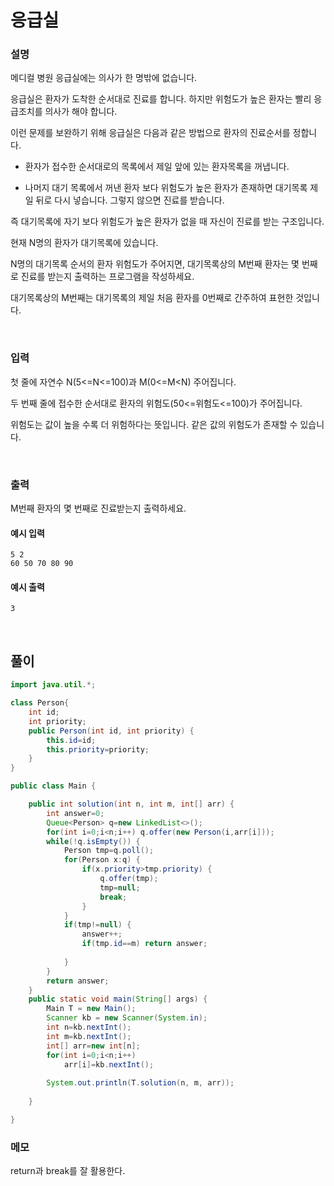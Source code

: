 # 응급실
### 설명
메디컬 병원 응급실에는 의사가 한 명밖에 없습니다.

응급실은 환자가 도착한 순서대로 진료를 합니다. 하지만 위험도가 높은 환자는 빨리 응급조치를 의사가 해야 합니다.

이런 문제를 보완하기 위해 응급실은 다음과 같은 방법으로 환자의 진료순서를 정합니다.

- 환자가 접수한 순서대로의 목록에서 제일 앞에 있는 환자목록을 꺼냅니다.

- 나머지 대기 목록에서 꺼낸 환자 보다 위험도가 높은 환자가 존재하면 대기목록 제일 뒤로 다시 넣습니다. 그렇지 않으면 진료를 받습니다.

즉 대기목록에 자기 보다 위험도가 높은 환자가 없을 때 자신이 진료를 받는 구조입니다.

현재 N명의 환자가 대기목록에 있습니다.

N명의 대기목록 순서의 환자 위험도가 주어지면, 대기목록상의 M번째 환자는 몇 번째로 진료를 받는지 출력하는 프로그램을 작성하세요.

대기목록상의 M번째는 대기목록의 제일 처음 환자를 0번째로 간주하여 표현한 것입니다.

<br>

### 입력
첫 줄에 자연수 N(5<=N<=100)과 M(0<=M<N) 주어집니다.

두 번째 줄에 접수한 순서대로 환자의 위험도(50<=위험도<=100)가 주어집니다.

위험도는 값이 높을 수록 더 위험하다는 뜻입니다. 같은 값의 위험도가 존재할 수 있습니다.

<br>

### 출력
M번째 환자의 몇 번째로 진료받는지 출력하세요.


#### 예시 입력
```
5 2
60 50 70 80 90
```


#### 예시 출력
```
3
```


<br>


## 풀이
```java
import java.util.*;

class Person{
	int id;
	int priority;
	public Person(int id, int priority) {
		this.id=id;
		this.priority=priority;
	}
}

public class Main {

	public int solution(int n, int m, int[] arr) {
		int answer=0;
		Queue<Person> q=new LinkedList<>();
		for(int i=0;i<n;i++) q.offer(new Person(i,arr[i]));
		while(!q.isEmpty()) {
			Person tmp=q.poll();
			for(Person x:q) {
				if(x.priority>tmp.priority) {
					q.offer(tmp);
					tmp=null;
					break;
				}
			}
			if(tmp!=null) {
				answer++;
				if(tmp.id==m) return answer;
				
			}
		}
		return answer;
	}
	public static void main(String[] args) {
		Main T = new Main();
		Scanner kb = new Scanner(System.in);
		int n=kb.nextInt();
		int m=kb.nextInt();
		int[] arr=new int[n];
		for(int i=0;i<n;i++)
			arr[i]=kb.nextInt();
		
		System.out.println(T.solution(n, m, arr));
		
	}

}

```
### 메모
return과 break를 잘 활용한다.

<br>

